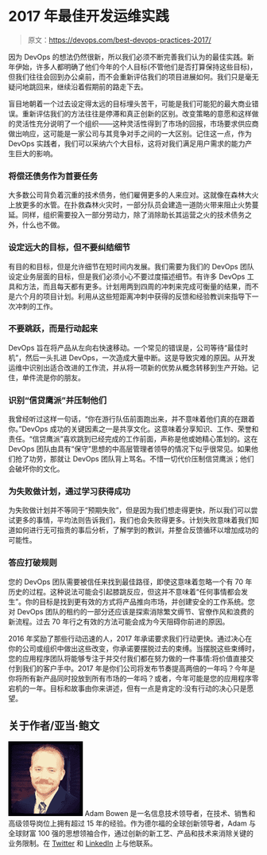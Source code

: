 # 2017 年最佳开发运维实践

> 原文：<https://devops.com/best-devops-practices-2017/>

因为 DevOps 的想法仍然很新，所以我们必须不断完善我们认为的最佳实践。新年伊始，许多人都明确了他们今年的个人目标(不管他们是否打算保持这些目标)，但我们往往会回到办公桌前，而不会重新评估我们的项目进展如何。我们只是毫无疑问地跳回来，继续沿着假期前的路走下去。

盲目地朝着一个过去设定得太远的目标埋头苦干，可能是我们可能犯的最大商业错误。重新评估我们的方法往往是停滞和真正创新的区别。改变策略的意愿和这样做的灵活性充分说明了一个组织——这种灵活性得到了市场的回报，市场要求供应商做出响应，这可能是一家公司与其竞争对手之间的一大区别。记住这一点，作为 DevOps 实践者，我们可以采纳六个大目标，这将对我们满足用户需求的能力产生巨大的影响。

### 将偿还债务作为首要任务

大多数公司背负着沉重的技术债务，他们雇佣更多的人来应对。这就像在森林大火上放更多的水管。在扑救森林火灾时，一部分队员会建造一道防火带来阻止火势蔓延。同样，组织需要投入一部分劳动力，除了消除助长其运营之火的技术债务之外，什么也不做。

### 设定远大的目标，但不要纠结细节

有目的和目标，但是允许细节在短时间内发展。我们需要为我们的 DevOps 团队设定业务层面的目标，但是我们必须小心不要过度描述细节。有许多 DevOps 工具和方法，而且每天都有更多。计划用两到四周的冲刺来完成可衡量的结果，而不是六个月的项目计划。利用从这些短距离冲刺中获得的反馈和经验教训来指导下一次冲刺的工作。

### 不要跳跃，而是行动起来

DevOps 旨在将产品从左向右快速移动。一个常见的错误是，公司等待“最佳时机”，然后一头扎进 DevOps，一次造成大量中断。这是导致灾难的原因。从开发运维中识别出适合改进的工作流，并从将一项新的优势从概念转移到生产开始。记住，单件流是你的朋友。

### 识别“信贷鹰派”并压制他们

我曾经听过这样一句话，“你在游行队伍前面跑出来，并不意味着他们真的在跟着你。”DevOps 成功的关键因素之一是共享文化。这意味着分享知识、工作、荣誉和责任。“信贷鹰派”喜欢跳到已经完成的工作前面，声称是他或她精心策划的。这在 DevOps 团队由具有“保守”思想的中高层管理者领导的情况下似乎很常见。如果他们抢了功劳，那就让 DevOps 团队背上骂名。不惜一切代价压制信贷鹰派；他们会破坏你的文化。

### 为失败做计划，通过学习获得成功

为失败做计划并不等同于“预期失败”，但是因为我们想走得更快，所以我们可以尝试更多的事情，平均法则告诉我们，我们也会失败得更多。计划失败意味着我们知道如何进行无可指责的事后分析，了解学到的教训，并整合反馈循环以增加成功的可能性。

### 答应打破规则

您的 DevOps 团队需要被信任来找到最佳路径，即使这意味着忽略一个有 70 年历史的过程。这种说法可能会引起膝跳反应，但这并不意味着“任何事情都会发生”。你的目标是找到更有效的方式将产品推向市场，并创建安全的工作系统。您对 DevOps 团队的租约的一部分还应该是探索消除繁文缛节、官僚作风和浪费的新流程。过去 70 年行之有效的方法可能会成为今天阻碍你前进的原因。

2016 年奖励了那些行动迅速的人，2017 年承诺要求我们行动更快。通过决心在你的公司或组织中做出这些改变，你承诺要摆脱过去的束缚。当摆脱这些束缚时，您的应用程序团队将能够专注于并交付我们都在努力做的一件事情:将价值直接交付到我们的客户手中。2017 年是你们公司将发布节奏提高两倍的一年吗？今年是你将所有新产品同时投放到所有市场的一年吗？或者，今年可能是您的应用程序零宕机的一年。目标和故事由你来讲述，但有一点是肯定的:没有行动的决心只是愿望。

## 关于作者/亚当·鲍文

![](img/f586892fb24fd9838629073851794e9f.png) Adam Bowen 是一名信息技术领导者，在技术、销售和高级领导岗位上拥有超过 15 年的经验。作为德尔福的全球创新领导者，Adam 与全球财富 100 强的思想领袖合作，通过创新的新工艺、产品和技术来消除关键的业务限制。在 [Twitter](https://www.twitter.com/CloudSurgeon) 和 [LinkedIn](https://www.linkedin.com/in/adampbowen) 上与他联系。